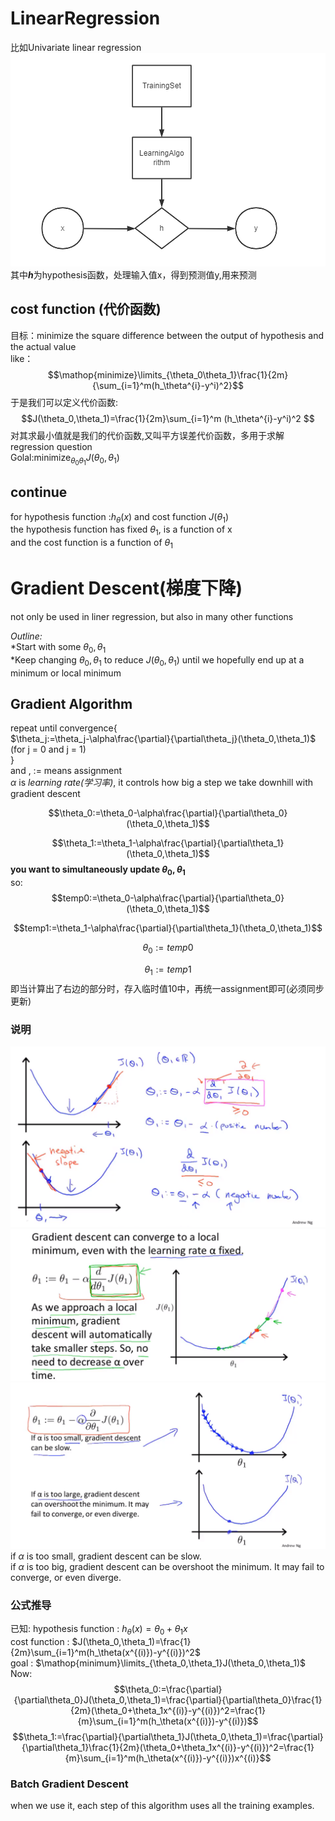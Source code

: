 # LinearRegression
比如Univariate linear regression  
![模型流程图](images/模型流程图.png)  
其中***h***为hypothesis函数，处理输入值x，得到预测值y,用来预测    
## cost function (代价函数)
目标：minimize the square difference between the output of hypothesis and the actual value  
like：
$$\mathop{minimize}\limits_{\theta_0\theta_1}\frac{1}{2m}{\sum_{i=1}^m(h_\theta^{i}-y^i)^2}$$
于是我们可以定义代价函数:  
$$J(\theta_0,\theta_1)=\frac{1}{2m}\sum_{i=1}^m (h_\theta^{i}-y^i)^2 $$
对其求最小值就是我们的代价函数,又叫平方误差代价函数，多用于求解regression question  
Golal:$\mathop{minimize}_{\theta_0\theta_1} J(\theta_0,\theta_1)$

## continue
for hypothesis function :$h_\theta(x)$ and cost function $J(\theta_1)$  
the hypothesis function has fixed $\theta_1$, is a function of x  
and the cost function is a function of $\theta_1$

# Gradient Descent(梯度下降)
not only be used in liner regression, but also in many other functions  

*Outline:*  
*Start with some $\theta_0,\theta_1$  
*Keep changing $\theta_0,\theta_1$  to reduce $J(\theta_0,\theta_1)$ until we hopefully end up at a minimum or local minimum  

## Gradient Algorithm

repeat until convergence{  
    $\theta_j:=\theta_j-\alpha\frac{\partial}{\partial\theta_j}(\theta_0,\theta_1)$ (for j = 0 and j = 1)  
}  
and , := means assignment  
$\alpha$ is *learning rate(学习率)*, it controls how big a step we take downhill with gradient descent  

$$\theta_0:=\theta_0-\alpha\frac{\partial}{\partial\theta_0}(\theta_0,\theta_1)$$

$$\theta_1:=\theta_1-\alpha\frac{\partial}{\partial\theta_1}(\theta_0,\theta_1)$$
**you want to simultaneously update  $\theta_0,\theta_1$**  
so:  
$$temp0:=\theta_0-\alpha\frac{\partial}{\partial\theta_0}(\theta_0,\theta_1)$$

$$temp1:=\theta_1-\alpha\frac{\partial}{\partial\theta_1}(\theta_0,\theta_1)$$

$$\theta_0:=temp0$$

$$\theta_1:=temp1$$
即当计算出了右边的部分时，存入临时值10中，再统一assignment即可(必须同步更新)

### 说明
![梯度下降说明](images/梯度下降说明.png)  
![](images/梯度下降过程.png)  
![](images/a的确定.png)  
if $\alpha$ is too small, gradient descent can be slow.  
if $\alpha$ is too big, gradient descent can be overshoot the minimum. It may fail to converge, or even diverge.  

### 公式推导
已知:
hypothesis function : $h_\theta(x)=\theta_0+\theta_1x$  
cost function : $J(\theta_0,\theta_1)=\frac{1}{2m}\sum_{i=1}^m(h_\theta(x^{(i)})-y^{(i)})^2$  
goal : $\mathop{minimum}\limits_{\theta_0,\theta_1}J(\theta_0,\theta_1)$  
Now:
$$\theta_0:=\frac{\partial}{\partial\theta_0}J(\theta_0,\theta_1)=\frac{\partial}{\partial\theta_0}\frac{1}{2m}(\theta_0+\theta_1x^{(i)}-y^{(i)})^2=\frac{1}{m}\sum_{i=1}^m(h_\theta(x^{(i)})-y^{(i)})$$
$$\theta_1:=\frac{\partial}{\partial\theta_1}J(\theta_0,\theta_1)=\frac{\partial}{\partial\theta_1}\frac{1}{2m}(\theta_0+\theta_1x^{(i)}-y^{(i)})^2=\frac{1}{m}\sum_{i=1}^m(h_\theta(x^{(i)})-y^{(i)})x^{(i)}$$

### Batch Gradient Descent
when we use it, each step of this algorithm uses all the training examples.  

